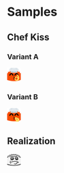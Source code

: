 # Samples

## Chef Kiss

### Variant A

![Variant A](./ferrisChefKissA.png)

### Variant B

![Variant B](./ferrisChefKissB.png)

## Realization

![Realization](./ferrisRealization.png)
